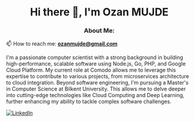 <h1 align="center">Hi there 👋, I'm Ozan MUJDE</h1>
<h3 align="center">About Me:</h3>

📫 How to reach me:  **ozanmujde@gmail.com**
  
I'm a passionate computer scientist with a strong background in building high-performance, scalable software using Node.js, Go, PHP, and Google Cloud Platform. My current role at Comodo allows me to leverage this expertise to contribute to various projects, from microservices architecture to cloud integration.
Beyond software engineering, I'm pursuing a Master's in Computer Science at Bilkent University. This allows me to delve deeper into cutting-edge technologies like Cloud Computing and Deep Learning, further enhancing my ability to tackle complex software challenges.


[![LinkedIn](https://img.shields.io/badge/LinkedIn-%230077B5.svg?logo=linkedin&logoColor=white)](https://linkedin.com/in/ozanmujde) 

<!--
created with https://gprm.itsvg.in/
**ozanmujde/ozanmujde** is a ✨ _special_ ✨ repository because its `README.md` (this file) appears on your GitHub profile.
Here are some ideas to get you started:

- 🔭 I’m currently working on ...
- 🌱 I’m currently learning ...
- 👯 I’m looking to collaborate on ...
- 🤔 I’m looking for help with ...
- 💬 Ask me about ...
- 📫 How to reach me: ...
- 😄 Pronouns: ...
- ⚡ Fun fact: ...
-->
